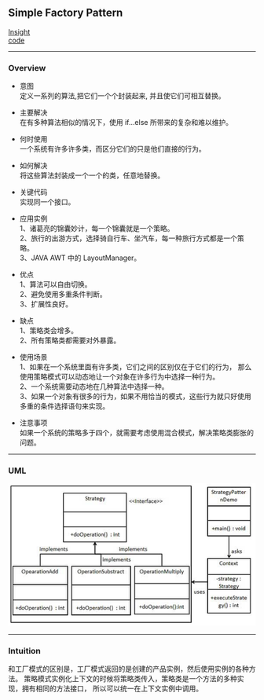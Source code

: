 ## Simple Factory Pattern
[Insight](https://www.cnblogs.com/onepiece-andy/p/python-strategy.html)  
[code](https://github.com/wan-h/BrainpowerCode/blob/master/DesignPatterns/StrategyPattern.py)

---
### Overview  
* 意图  
定义一系列的算法,把它们一个个封装起来, 并且使它们可相互替换。

* 主要解决  
在有多种算法相似的情况下，使用 if...else 所带来的复杂和难以维护。

* 何时使用  
一个系统有许多许多类，而区分它们的只是他们直接的行为。

* 如何解决  
将这些算法封装成一个一个的类，任意地替换。

* 关键代码  
实现同一个接口。

* 应用实例  
1、诸葛亮的锦囊妙计，每一个锦囊就是一个策略。   
2、旅行的出游方式，选择骑自行车、坐汽车，每一种旅行方式都是一个策略。   
3、JAVA AWT 中的 LayoutManager。

* 优点  
1、算法可以自由切换。   
2、避免使用多重条件判断。   
3、扩展性良好。

* 缺点  
1、策略类会增多。   
2、所有策略类都需要对外暴露。

* 使用场景  
1、如果在一个系统里面有许多类，它们之间的区别仅在于它们的行为，
那么使用策略模式可以动态地让一个对象在许多行为中选择一种行为。   
2、一个系统需要动态地在几种算法中选择一种。   
3、如果一个对象有很多的行为，如果不用恰当的模式，这些行为就只好使用多重的条件选择语句来实现。

* 注意事项  
如果一个系统的策略多于四个，就需要考虑使用混合模式，解决策略类膨胀的问题。

---
### UML  
![](src/UML_0.PNG)

---
### Intuition  
和工厂模式的区别是，工厂模式返回的是创建的产品实例，然后使用实例的各种方法。
策略模式实例化上下文的时候将策略类传入，策略类是一个方法的多种实现，拥有相同的方法接口，
所以可以统一在上下文实例中调用。